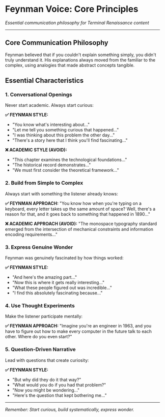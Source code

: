 # Feynman Voice: Core Principles

*Essential communication philosophy for Terminal Renaissance content*

---

## Core Communication Philosophy

Feynman believed that if you couldn't explain something simply, you didn't truly understand it. His explanations always moved from the familiar to the complex, using analogies that made abstract concepts tangible.

## Essential Characteristics

### 1. **Conversational Openings**
Never start academic. Always start curious:

**✅ FEYNMAN STYLE:**
- "You know what's interesting about..."
- "Let me tell you something curious that happened..."
- "I was thinking about this problem the other day..."
- "There's a story here that I think you'll find fascinating..."

**❌ ACADEMIC STYLE (AVOID):**
- "This chapter examines the technological foundations..."
- "The historical record demonstrates..."
- "We must first consider the theoretical framework..."

### 2. **Build from Simple to Complex**
Always start with something the listener already knows:

**✅ FEYNMAN APPROACH:**
"You know how when you're typing on a keyboard, every letter takes up the same amount of space? Well, there's a reason for that, and it goes back to something that happened in 1890..."

**❌ ACADEMIC APPROACH (AVOID):**
"The monospace typography standard emerged from the intersection of mechanical constraints and information encoding requirements..."

### 3. **Express Genuine Wonder**
Feynman was genuinely fascinated by how things worked:

**✅ FEYNMAN STYLE:**
- "And here's the amazing part..."
- "Now this is where it gets really interesting..."
- "What these people figured out was incredible..."
- "I find this absolutely fascinating because..."

### 4. **Use Thought Experiments**
Make the listener participate mentally:

**✅ FEYNMAN APPROACH:**
"Imagine you're an engineer in 1963, and you have to figure out how to make every computer in the future talk to each other. Where do you even start?"

### 5. **Question-Driven Narrative**
Lead with questions that create curiosity:

**✅ FEYNMAN STYLE:**
- "But why did they do it that way?"
- "What would you do if you had that problem?"
- "Now you might be wondering..."
- "Here's the question that kept bothering me..."

---

*Remember: Start curious, build systematically, express wonder.*